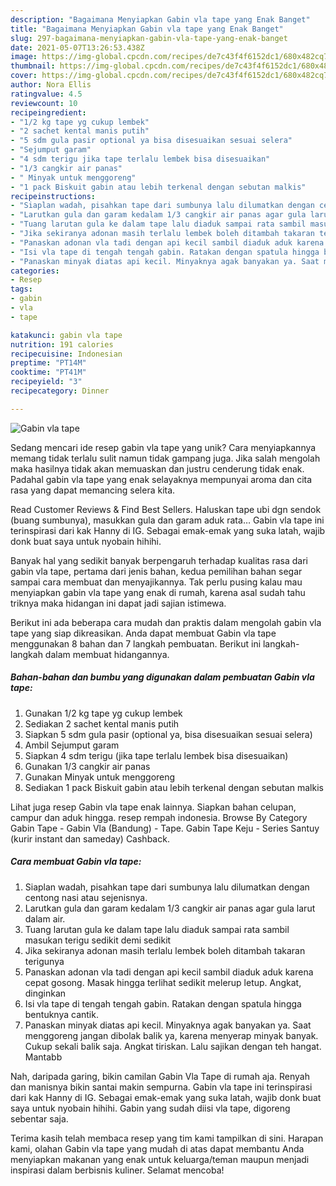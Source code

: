 ```yaml
---
description: "Bagaimana Menyiapkan Gabin vla tape yang Enak Banget"
title: "Bagaimana Menyiapkan Gabin vla tape yang Enak Banget"
slug: 297-bagaimana-menyiapkan-gabin-vla-tape-yang-enak-banget
date: 2021-05-07T13:26:53.438Z
image: https://img-global.cpcdn.com/recipes/de7c43f4f6152dc1/680x482cq70/gabin-vla-tape-foto-resep-utama.jpg
thumbnail: https://img-global.cpcdn.com/recipes/de7c43f4f6152dc1/680x482cq70/gabin-vla-tape-foto-resep-utama.jpg
cover: https://img-global.cpcdn.com/recipes/de7c43f4f6152dc1/680x482cq70/gabin-vla-tape-foto-resep-utama.jpg
author: Nora Ellis
ratingvalue: 4.5
reviewcount: 10
recipeingredient:
- "1/2 kg tape yg cukup lembek"
- "2 sachet kental manis putih"
- "5 sdm gula pasir optional ya bisa disesuaikan sesuai selera"
- "Sejumput garam"
- "4 sdm terigu jika tape terlalu lembek bisa disesuaikan"
- "1/3 cangkir air panas"
- " Minyak untuk menggoreng"
- "1 pack Biskuit gabin atau lebih terkenal dengan sebutan malkis"
recipeinstructions:
- "Siaplan wadah, pisahkan tape dari sumbunya lalu dilumatkan dengan centong nasi atau sejenisnya."
- "Larutkan gula dan garam kedalam 1/3 cangkir air panas agar gula larut dalam air."
- "Tuang larutan gula ke dalam tape lalu diaduk sampai rata sambil masukan terigu sedikit demi sedikit"
- "Jika sekiranya adonan masih terlalu lembek boleh ditambah takaran terigunya"
- "Panaskan adonan vla tadi dengan api kecil sambil diaduk aduk karena cepat gosong. Masak hingga terlihat sedikit melerup letup. Angkat, dinginkan"
- "Isi vla tape di tengah tengah gabin. Ratakan dengan spatula hingga bentuknya cantik."
- "Panaskan minyak diatas api kecil. Minyaknya agak banyakan ya. Saat menggoreng jangan dibolak balik ya, karena menyerap minyak banyak. Cukup sekali balik saja. Angkat tiriskan. Lalu sajikan dengan teh hangat. Mantabb"
categories:
- Resep
tags:
- gabin
- vla
- tape

katakunci: gabin vla tape 
nutrition: 191 calories
recipecuisine: Indonesian
preptime: "PT14M"
cooktime: "PT41M"
recipeyield: "3"
recipecategory: Dinner

---
```



![Gabin vla tape](https://img-global.cpcdn.com/recipes/de7c43f4f6152dc1/680x482cq70/gabin-vla-tape-foto-resep-utama.jpg)

Sedang mencari ide resep gabin vla tape yang unik? Cara menyiapkannya memang tidak terlalu sulit namun tidak gampang juga. Jika salah mengolah maka hasilnya tidak akan memuaskan dan justru cenderung tidak enak. Padahal gabin vla tape yang enak selayaknya mempunyai aroma dan cita rasa yang dapat memancing selera kita.

Read Customer Reviews &amp; Find Best Sellers. Haluskan tape ubi dgn sendok (buang sumbunya), masukkan gula dan garam aduk rata… Gabin vla tape ini terinspirasi dari kak Hanny di IG. Sebagai emak-emak yang suka latah, wajib donk buat saya untuk nyobain hihihi.

Banyak hal yang sedikit banyak berpengaruh terhadap kualitas rasa dari gabin vla tape, pertama dari jenis bahan, kedua pemilihan bahan segar sampai cara membuat dan menyajikannya. Tak perlu pusing kalau mau menyiapkan gabin vla tape yang enak di rumah, karena asal sudah tahu triknya maka hidangan ini dapat jadi sajian istimewa.


Berikut ini ada beberapa cara mudah dan praktis dalam mengolah gabin vla tape yang siap dikreasikan. Anda dapat membuat Gabin vla tape menggunakan 8 bahan dan 7 langkah pembuatan. Berikut ini langkah-langkah dalam membuat hidangannya.

<!--inarticleads1-->

##### Bahan-bahan dan bumbu yang digunakan dalam pembuatan Gabin vla tape:

1. Gunakan 1/2 kg tape yg cukup lembek
1. Sediakan 2 sachet kental manis putih
1. Siapkan 5 sdm gula pasir (optional ya, bisa disesuaikan sesuai selera)
1. Ambil Sejumput garam
1. Siapkan 4 sdm terigu (jika tape terlalu lembek bisa disesuaikan)
1. Gunakan 1/3 cangkir air panas
1. Gunakan  Minyak untuk menggoreng
1. Sediakan 1 pack Biskuit gabin atau lebih terkenal dengan sebutan malkis


Lihat juga resep Gabin vla tape enak lainnya. Siapkan bahan celupan, campur dan aduk hingga. resep rempah indonesia. Browse By Category Gabin Tape - Gabin Vla (Bandung) - Tape. Gabin Tape Keju - Series Santuy (kurir instant dan sameday) Cashback. 

<!--inarticleads2-->

##### Cara membuat Gabin vla tape:

1. Siaplan wadah, pisahkan tape dari sumbunya lalu dilumatkan dengan centong nasi atau sejenisnya.
1. Larutkan gula dan garam kedalam 1/3 cangkir air panas agar gula larut dalam air.
1. Tuang larutan gula ke dalam tape lalu diaduk sampai rata sambil masukan terigu sedikit demi sedikit
1. Jika sekiranya adonan masih terlalu lembek boleh ditambah takaran terigunya
1. Panaskan adonan vla tadi dengan api kecil sambil diaduk aduk karena cepat gosong. Masak hingga terlihat sedikit melerup letup. Angkat, dinginkan
1. Isi vla tape di tengah tengah gabin. Ratakan dengan spatula hingga bentuknya cantik.
1. Panaskan minyak diatas api kecil. Minyaknya agak banyakan ya. Saat menggoreng jangan dibolak balik ya, karena menyerap minyak banyak. Cukup sekali balik saja. Angkat tiriskan. Lalu sajikan dengan teh hangat. Mantabb


Nah, daripada garing, bikin camilan Gabin Vla Tape di rumah aja. Renyah dan manisnya bikin santai makin sempurna. Gabin vla tape ini terinspirasi dari kak Hanny di IG. Sebagai emak-emak yang suka latah, wajib donk buat saya untuk nyobain hihihi. Gabin yang sudah diisi vla tape, digoreng sebentar saja. 

Terima kasih telah membaca resep yang tim kami tampilkan di sini. Harapan kami, olahan Gabin vla tape yang mudah di atas dapat membantu Anda menyiapkan makanan yang enak untuk keluarga/teman maupun menjadi inspirasi dalam berbisnis kuliner. Selamat mencoba!
